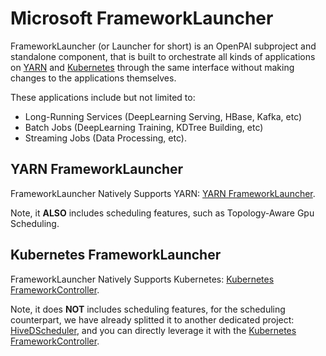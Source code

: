 <!--
  Copyright (c) Microsoft Corporation
  All rights reserved.

  MIT License

  Permission is hereby granted, free of charge, to any person obtaining a copy of this software and associated
  documentation files (the "Software"), to deal in the Software without restriction, including without limitation
  the rights to use, copy, modify, merge, publish, distribute, sublicense, and/or sell copies of the Software, and
  to permit persons to whom the Software is furnished to do so, subject to the following conditions:
  The above copyright notice and this permission notice shall be included in all copies or substantial portions of the Software.

  THE SOFTWARE IS PROVIDED *AS IS*, WITHOUT WARRANTY OF ANY KIND, EXPRESS OR IMPLIED, INCLUDING
  BUT NOT LIMITED TO THE WARRANTIES OF MERCHANTABILITY, FITNESS FOR A PARTICULAR PURPOSE AND
  NONINFRINGEMENT. IN NO EVENT SHALL THE AUTHORS OR COPYRIGHT HOLDERS BE LIABLE FOR ANY CLAIM,
  DAMAGES OR OTHER LIABILITY, WHETHER IN AN ACTION OF CONTRACT, TORT OR OTHERWISE, ARISING FROM,
  OUT OF OR IN CONNECTION WITH THE SOFTWARE OR THE USE OR OTHER DEALINGS IN THE SOFTWARE.
-->

# Microsoft FrameworkLauncher

FrameworkLauncher (or Launcher for short) is an OpenPAI subproject and standalone component, that is built to orchestrate all kinds of applications on [YARN](http://hadoop.apache.org/) and [Kubernetes](https://kubernetes.io/) through the same interface without making changes to the applications themselves.

These applications include but not limited to:
* Long-Running Services (DeepLearning Serving, HBase, Kafka, etc)
* Batch Jobs (DeepLearning Training, KDTree Building, etc)
* Streaming Jobs (Data Processing, etc).

## YARN FrameworkLauncher

FrameworkLauncher Natively Supports YARN:
[YARN FrameworkLauncher](yarn/README.md).

Note, it **ALSO** includes scheduling features, such as Topology-Aware Gpu Scheduling.

## Kubernetes FrameworkLauncher

FrameworkLauncher Natively Supports Kubernetes:
[Kubernetes FrameworkController](https://github.com/Microsoft/frameworkcontroller).

Note, it does **NOT** includes scheduling features, for the scheduling counterpart, we have already splitted it to another dedicated project: [HiveDScheduler](https://github.com/microsoft/hivedscheduler), and you can directly leverage it with the [Kubernetes FrameworkController](https://github.com/Microsoft/frameworkcontroller).
